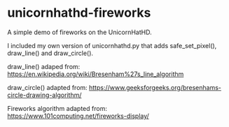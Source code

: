 # unicornhathd-fireworks
A simple demo of fireworks on the UnicornHatHD.

I included my own version of unicornhathd.py that adds safe_set_pixel(), draw_line() and draw_circle().

draw_line() adaped from:
https://en.wikipedia.org/wiki/Bresenham%27s_line_algorithm

draw_circle() adapted from:
https://www.geeksforgeeks.org/bresenhams-circle-drawing-algorithm/

Fireworks algorithm adapted from:
https://www.101computing.net/fireworks-display/
